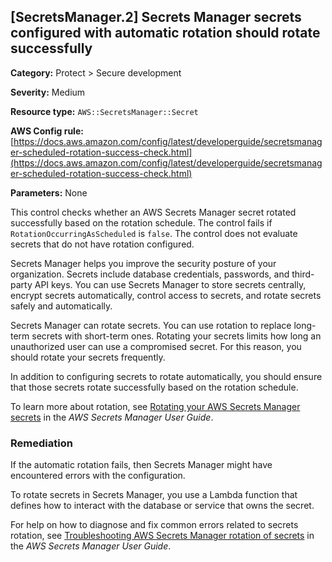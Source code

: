 ## \[SecretsManager\.2\] Secrets Manager secrets configured with automatic rotation should rotate successfully

**Category:** Protect > Secure development

**Severity:** Medium

**Resource type:** `AWS::SecretsManager::Secret`

**AWS Config rule:** [https://docs.aws.amazon.com/config/latest/developerguide/secretsmanager-scheduled-rotation-success-check.html](https://docs.aws.amazon.com/config/latest/developerguide/secretsmanager-scheduled-rotation-success-check.html)

**Parameters:** None

This control checks whether an AWS Secrets Manager secret rotated successfully based on the rotation schedule\. The control fails if `RotationOccurringAsScheduled` is `false`\. The control does not evaluate secrets that do not have rotation configured\.

Secrets Manager helps you improve the security posture of your organization\. Secrets include database credentials, passwords, and third\-party API keys\. You can use Secrets Manager to store secrets centrally, encrypt secrets automatically, control access to secrets, and rotate secrets safely and automatically\.

Secrets Manager can rotate secrets\. You can use rotation to replace long\-term secrets with short\-term ones\. Rotating your secrets limits how long an unauthorized user can use a compromised secret\. For this reason, you should rotate your secrets frequently\.

In addition to configuring secrets to rotate automatically, you should ensure that those secrets rotate successfully based on the rotation schedule\.

To learn more about rotation, see [Rotating your AWS Secrets Manager secrets](https://docs.aws.amazon.com/secretsmanager/latest/userguide/rotating-secrets.html) in the *AWS Secrets Manager User Guide*\.

### Remediation<a name="secretsmanager-2-remediation"></a>

If the automatic rotation fails, then Secrets Manager might have encountered errors with the configuration\. 

To rotate secrets in Secrets Manager, you use a Lambda function that defines how to interact with the database or service that owns the secret\. 

For help on how to diagnose and fix common errors related to secrets rotation, see [Troubleshooting AWS Secrets Manager rotation of secrets](https://docs.aws.amazon.com/secretsmanager/latest/userguide/troubleshoot_rotation.html) in the *AWS Secrets Manager User Guide*\.

